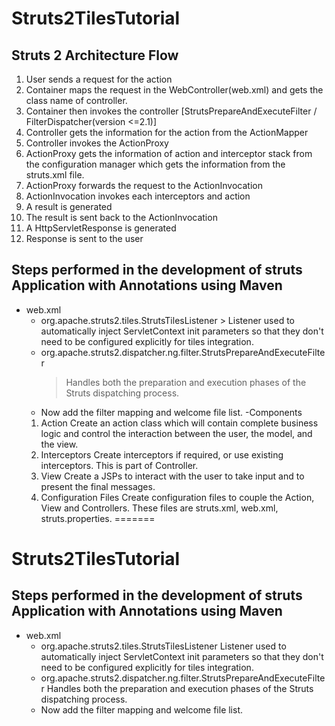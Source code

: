 # Struts2TilesTutorial

## Struts 2 Architecture Flow

1. User sends a request for the action
2. Container maps the request in the WebController(web.xml) and gets the class name of controller.
3. Container then invokes the controller [StrutsPrepareAndExecuteFilter / FilterDispatcher(version <=2.1)]
4. Controller gets the information for the action from the ActionMapper
5. Controller invokes the ActionProxy
6. ActionProxy gets the information of action and interceptor stack from the configuration manager which gets the information from the struts.xml file.
7. ActionProxy forwards the request to the ActionInvocation
8. ActionInvocation invokes each interceptors and action
9. A result is generated
10. The result is sent back to the ActionInvocation
11. A HttpServletResponse is generated
12. Response is sent to the user

## Steps performed in the development of struts Application with Annotations using Maven

- web.xml
	- <listener>
      <listener-class>org.apache.struts2.tiles.StrutsTilesListener</listener-class>
      </listener>
	  > Listener used to automatically inject ServletContext init parameters so that they don't need to be configured explicitly for tiles integration.
	- org.apache.struts2.dispatcher.ng.filter.StrutsPrepareAndExecuteFilter
	  > Handles both the preparation and execution phases of the Struts dispatching process.
	- Now add the filter mapping and welcome file list.
-Components
	1. Action
				Create an action class which will contain complete business logic and control the interaction between the user, the model, and the view.
	2. Interceptors
				Create interceptors if required, or use existing interceptors. This is part of Controller.
	3. View
				Create a JSPs to interact with the user to take input and to present the final messages.
	4. Configuration Files
				Create configuration files to couple the Action, View and Controllers. These files are struts.xml, web.xml, struts.properties.
=======
# Struts2TilesTutorial
## Steps performed in the development of struts Application with Annotations using Maven

- web.xml
	- <listener>
          <listener-class>org.apache.struts2.tiles.StrutsTilesListener</listener-class>
          </listener>
	  Listener used to automatically inject ServletContext init parameters so that they don't need to be configured explicitly for tiles integration.
	- org.apache.struts2.dispatcher.ng.filter.StrutsPrepareAndExecuteFilter
	  Handles both the preparation and execution phases of the Struts dispatching process.
	- Now add the filter mapping and welcome file list.
